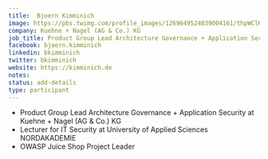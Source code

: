 ```yaml
---
title:  Bjoern Kimminich
image: https://pbs.twimg.com/profile_images/1269649524039004161/thpWClK9_400x400.jpg
company: Kuehne + Nagel (AG & Co.) KG
job_title: Product Group Lead Architecture Governance + Application Security
facebook: bjoern.kimminich
linkedin: bkimminich
twitter: bkimminich
website: https://kimminich.de
notes:
status: add-details
type: participant
---
```


* Product Group Lead Architecture Governance + Application Security at Kuehne + Nagel (AG & Co.) KG
* Lecturer for IT Security at University of Applied Sciences NORDAKADEMIE
* OWASP Juice Shop Project Leader
